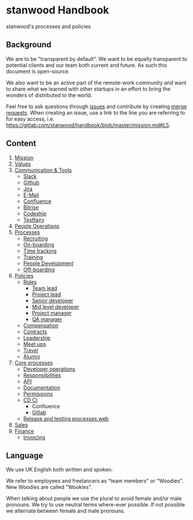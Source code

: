 # stanwood Handbook

stanwood's processes and policies

## Background

We are to be "transparent by default". We want to be equally transparent to potential clients and our team both current and future. As such this document is open-source.

We also want to be an active part of the remote-work community and want to share what we learned with other startups in an effort to bring the wonders of distributed to the world.

Feel free to ask questions through [issues](https://gitlab.com/stanwood/handbook/issues/new) and contribute by creating [merge requests](https://gitlab.com/stanwood/handbook/merge_requests/new). When creating an issue, use a link to the line you are referring to for easy access, i.e. 
https://gitlab.com/stanwood/handbook/blob/master/mission.md#L5.

## Content
1. [Mission](mission.md)
2. [Values](values.md)
3. [Communication & Tools](communication_and_tools)
	- [Slack](communication_and_tools/slack.md)
	- [Github](communication_and_tools/github.md)
	- [Jira](communication_and_tools/jira.md)
	- [E-Mail](communication_and_tools/e_mail.md)
	- [Confluence](communication_and_tools/confluence.md)
	- [Bitrise](communication_and_tools/bitrise.md)
	- [Codeship](communication_and_tools/codeship.md)
	- [Testfairy](communication_and_tools/testfairy.md)
4. [People Operations](people_operations)
5. [Processes](people_operations/processes)
	- [Recruiting](people_operations/processes/recruiting.md)
	- [On-boarding](people_operations/processes/on_boarding.md)
	- [Time tracking](people_operations/processes/time_tracking.md)
	- [Training](people_operations/processes/training.md)
	- [People Development](people_operations/processes/people_development.md)
	- [Off-boarding](people_operations/processes/off_boarding.md)
6. [Policies](people_operations/policies)
	- [Roles](people_operations/policies/roles)
		- [Team lead](people_operations/policies/roles/team_lead.md)
		- [Project lead](people_operations/policies/roles/project_lead.md)
		- [Senior developer](people_operations/policies/roles/senior_developer.md)
		- [Mid level developer](people_operations/policies/roles/mid_level_developer.md)
		- [Project manager](people_operations/policies/roles/project_manager.md)
		- [QA manager](people_operations/policies/roles/qa_manager.md)
	- [Compensation](people_operations/policies/compensation.md)
	- [Contracts](people_operations/policies/contracts.md)
	- [Leadership](people_operations/policies/leadership.md)
	- [Meet ups](people_operations/policies/meet_ups.md)
	- [Travel](people_operations/policies/travel.md)
	- [Alumni](people_operations/policies/alumni.md)
7. [Core processes](core_processes)
	- [Developer operations](core_processes/developer_operations.md)
	- [Responsibilities](core_processes/responsibilities.md)
	- [API](core_procsses/api.md)
	- [Documentation](core_processes/documentatio.mdn)
	- [Permissions](core_processes/permissions.md)
	- [CD CI](core_processes/cdci)
		- Confluence
		- [Gitlab](core_processes/cdci/web_gitlab.md)
	- [Release and testing processes web](release_processes_web.md)
6. [Sales](sales)
7. [Finance](finance)
	- [Invoicing](finance/invoicing.md)

## Language

We use UK English both written and spoken. 

We refer to employees and freelancers as "team members" or "Woodies". New Woodies are called "Wookies".

When talking about people we use the plural to avoid female and/or male pronouns. We try to use neutral terms where-ever possible. If not possible we alternate between female and male pronouns. 